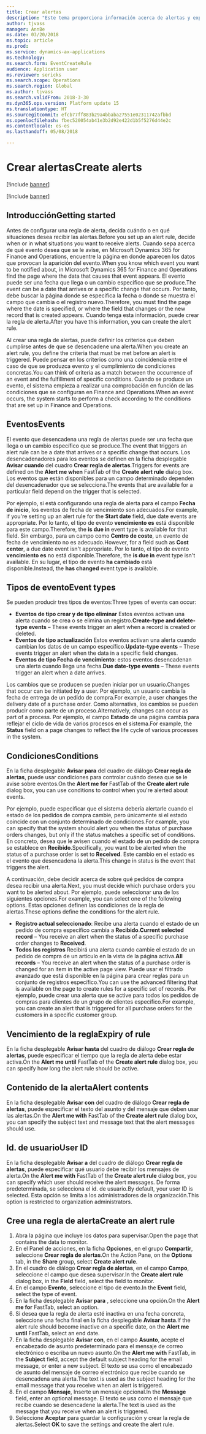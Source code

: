 ```yaml
---
title: Crear alertas
description: "Este tema proporciona información acerca de alertas y explica la manera de crear una regla de alerta para notificarle eventos como una fecha que se aproxima o un cambio concreto que aparezca."
author: tjvass
manager: AnnBe
ms.date: 03/20/2018
ms.topic: article
ms.prod: 
ms.service: dynamics-ax-applications
ms.technology: 
ms.search.form: EventCreateRule
audience: Application user
ms.reviewer: sericks
ms.search.scope: Operations
ms.search.region: Global
ms.author: tjvass
ms.search.validFrom: 2018-3-30
ms.dyn365.ops.version: Platform update 15
ms.translationtype: HT
ms.sourcegitcommit: efcb77ff883b29a4bbaba27551e02311742afbbd
ms.openlocfilehash: fbec520054ab41e3b2d92e422d1b5f5276d44e2c
ms.contentlocale: es-es
ms.lasthandoff: 05/08/2018

---
```


# <a name="create-alerts"></a><span data-ttu-id="0b4a3-103">Crear alertas</span><span class="sxs-lookup"><span data-stu-id="0b4a3-103">Create alerts</span></span>

[!include [banner](../includes/banner.md)]

[!include [banner](../includes/pre-release.md)]

## <a name="getting-started"></a><span data-ttu-id="0b4a3-104">Introducción</span><span class="sxs-lookup"><span data-stu-id="0b4a3-104">Getting started</span></span>
<span data-ttu-id="0b4a3-105">Antes de configurar una regla de alerta, decida cuándo o en qué situaciones desea recibir las alertas.</span><span class="sxs-lookup"><span data-stu-id="0b4a3-105">Before you set up an alert rule, decide when or in what situations you want to receive alerts.</span></span> <span data-ttu-id="0b4a3-106">Cuando sepa acerca de qué evento desea que se le avise, en Microsoft Dynamics 365 for Finance and Operations, encuentre la página en donde aparecen los datos que provocan la aparición del evento.</span><span class="sxs-lookup"><span data-stu-id="0b4a3-106">When you know which event you want to be notified about, in Microsoft Dynamics 365 for Finance and Operations find the page where the data that causes that event appears.</span></span> <span data-ttu-id="0b4a3-107">El evento puede ser una fecha que llega o un cambio específico que se produce.</span><span class="sxs-lookup"><span data-stu-id="0b4a3-107">The event can be a date that arrives or a specific change that occurs.</span></span> <span data-ttu-id="0b4a3-108">Por tanto, debe buscar la página donde se especifica la fecha o donde se muestra el campo que cambia o el registro nuevo.</span><span class="sxs-lookup"><span data-stu-id="0b4a3-108">Therefore, you must find the page where the date is specified, or where the field that changes or the new record that is created appears.</span></span> <span data-ttu-id="0b4a3-109">Cuando tenga esta información, puede crear la regla de alerta.</span><span class="sxs-lookup"><span data-stu-id="0b4a3-109">After you have this information, you can create the alert rule.</span></span>

<span data-ttu-id="0b4a3-110">Al crear una regla de alertas, puede definir los criterios que deben cumplirse antes de que se desencadene una alerta.</span><span class="sxs-lookup"><span data-stu-id="0b4a3-110">When you create an alert rule, you define the criteria that must be met before an alert is triggered.</span></span> <span data-ttu-id="0b4a3-111">Puede pensar en los criterios como una coincidencia entre el caso de que se produzca evento y el cumplimiento de condiciones concretas.</span><span class="sxs-lookup"><span data-stu-id="0b4a3-111">You can think of criteria as a match between the occurrence of an event and the fulfillment of specific conditions.</span></span> <span data-ttu-id="0b4a3-112">Cuando se produce un evento, el sistema empieza a realizar una comprobación en función de las condiciones que se configuran en Finance and Operations.</span><span class="sxs-lookup"><span data-stu-id="0b4a3-112">When an event occurs, the system starts to perform a check according to the conditions that are set up in Finance and Operations.</span></span>

## <a name="events"></a><span data-ttu-id="0b4a3-113">Eventos</span><span class="sxs-lookup"><span data-stu-id="0b4a3-113">Events</span></span>
<span data-ttu-id="0b4a3-114">El evento que desencadena una regla de alertas puede ser una fecha que llega o un cambio específico que se produce.</span><span class="sxs-lookup"><span data-stu-id="0b4a3-114">The event that triggers an alert rule can be a date that arrives or a specific change that occurs.</span></span> <span data-ttu-id="0b4a3-115">Los desencadenadores para los eventos se definen en la ficha desplegable **Avisar cuando** del cuadro **Crear regla de alertas**.</span><span class="sxs-lookup"><span data-stu-id="0b4a3-115">Triggers for events are defined on the **Alert me when** FastTab of the **Create alert rule** dialog box.</span></span> <span data-ttu-id="0b4a3-116">Los eventos que están disponibles para un campo determinado dependen del desencadenador que se selecciona.</span><span class="sxs-lookup"><span data-stu-id="0b4a3-116">The events that are available for a particular field depend on the trigger that is selected.</span></span>

<span data-ttu-id="0b4a3-117">Por ejemplo, si está configurando una regla de alerta para el campo **Fecha de inicio**, los eventos de fecha de vencimiento son adecuados.</span><span class="sxs-lookup"><span data-stu-id="0b4a3-117">For example, if you're setting up an alert rule for the **Start date** field, due date events are appropriate.</span></span> <span data-ttu-id="0b4a3-118">Por lo tanto, el tipo de evento **vencimiento es** está disponible para este campo.</span><span class="sxs-lookup"><span data-stu-id="0b4a3-118">Therefore, the **is due in** event type is available for that field.</span></span> <span data-ttu-id="0b4a3-119">Sin embargo, para un campo como **Centro de coste**, un evento de fecha de vencimiento no es adecuado.</span><span class="sxs-lookup"><span data-stu-id="0b4a3-119">However, for a field such as **Cost center**, a due date event isn't appropriate.</span></span> <span data-ttu-id="0b4a3-120">Por lo tanto, el tipo de evento **vencimiento es** no está disponible.</span><span class="sxs-lookup"><span data-stu-id="0b4a3-120">Therefore, the **is due in** event type isn't available.</span></span> <span data-ttu-id="0b4a3-121">En su lugar, el tipo de evento **ha cambiado** está disponible.</span><span class="sxs-lookup"><span data-stu-id="0b4a3-121">Instead, the **has changed** event type is available.</span></span>

## <a name="event-types"></a><span data-ttu-id="0b4a3-122">Tipos de evento</span><span class="sxs-lookup"><span data-stu-id="0b4a3-122">Event types</span></span>
<span data-ttu-id="0b4a3-123">Se pueden producir tres tipos de eventos:</span><span class="sxs-lookup"><span data-stu-id="0b4a3-123">Three types of events can occur:</span></span>

- <span data-ttu-id="0b4a3-124">**Eventos de tipo crear y de tipo eliminar** Estos eventos activan una alerta cuando se crea o se elimina un registro.</span><span class="sxs-lookup"><span data-stu-id="0b4a3-124">**Create-type and delete-type events** – These events trigger an alert when a record is created or deleted.</span></span>
- <span data-ttu-id="0b4a3-125">**Eventos de tipo actualización** Estos eventos activan una alerta cuando cambian los datos de un campo específico.</span><span class="sxs-lookup"><span data-stu-id="0b4a3-125">**Update-type events** – These events trigger an alert when the data in a specific field changes.</span></span>
- <span data-ttu-id="0b4a3-126">**Eventos de tipo Fecha de vencimiento**: estos eventos desencadenan una alerta cuando llega una fecha.</span><span class="sxs-lookup"><span data-stu-id="0b4a3-126">**Due date-type events** – These events trigger an alert when a date arrives.</span></span>
    
<span data-ttu-id="0b4a3-127">Los cambios que se producen se pueden iniciar por un usuario.</span><span class="sxs-lookup"><span data-stu-id="0b4a3-127">Changes that occur can be initiated by a user.</span></span> <span data-ttu-id="0b4a3-128">Por ejemplo, un usuario cambia la fecha de entrega de un pedido de compra.</span><span class="sxs-lookup"><span data-stu-id="0b4a3-128">For example, a user changes the delivery date of a purchase order.</span></span> <span data-ttu-id="0b4a3-129">Como alternativa, los cambios se pueden producir como parte de un proceso.</span><span class="sxs-lookup"><span data-stu-id="0b4a3-129">Alternatively, changes can occur as part of a process.</span></span> <span data-ttu-id="0b4a3-130">Por ejemplo, el campo **Estado** de una página cambia para reflejar el ciclo de vida de varios procesos en el sistema.</span><span class="sxs-lookup"><span data-stu-id="0b4a3-130">For example, the **Status** field on a page changes to reflect the life cycle of various processes in the system.</span></span>

## <a name="conditions"></a><span data-ttu-id="0b4a3-131">Condiciones</span><span class="sxs-lookup"><span data-stu-id="0b4a3-131">Conditions</span></span>
<span data-ttu-id="0b4a3-132">En la ficha desplegable **Avisar para** del cuadro de diálogo **Crear regla de alertas**, puede usar condiciones para controlar cuándo desea que se le avise sobre eventos.</span><span class="sxs-lookup"><span data-stu-id="0b4a3-132">On the **Alert me for** FastTab of the **Create alert rule** dialog box, you can use conditions to control when you're alerted about events.</span></span>

<span data-ttu-id="0b4a3-133">Por ejemplo, puede especificar que el sistema debería alertarle cuando el estado de los pedidos de compra cambie, pero únicamente si el estado coincide con un conjunto determinado de condiciones.</span><span class="sxs-lookup"><span data-stu-id="0b4a3-133">For example, you can specify that the system should alert you when the status of purchase orders changes, but only if the status matches a specific set of conditions.</span></span> <span data-ttu-id="0b4a3-134">En concreto, desea que le avisen cuando el estado de un pedido de compra se establece en **Recibido**.</span><span class="sxs-lookup"><span data-stu-id="0b4a3-134">Specifically, you want to be alerted when the status of a purchase order is set to **Received**.</span></span> <span data-ttu-id="0b4a3-135">Este cambio en el estado es el evento que desencadena la alerta.</span><span class="sxs-lookup"><span data-stu-id="0b4a3-135">This change in status is the event that triggers the alert.</span></span>

<span data-ttu-id="0b4a3-136">A continuación, debe decidir acerca de sobre qué pedidos de compra desea recibir una alerta.</span><span class="sxs-lookup"><span data-stu-id="0b4a3-136">Next, you must decide which purchase orders you want to be alerted about.</span></span> <span data-ttu-id="0b4a3-137">Por ejemplo, puede seleccionar una de los siguientes opciones.</span><span class="sxs-lookup"><span data-stu-id="0b4a3-137">For example, you can select one of the following options.</span></span> <span data-ttu-id="0b4a3-138">Estas opciones definen las condiciones de la regla de alertas.</span><span class="sxs-lookup"><span data-stu-id="0b4a3-138">These options define the conditions for the alert rule.</span></span>

- <span data-ttu-id="0b4a3-139">**Registro actual seleccionado**: Recibe una alerta cuando el estado de un pedido de compra específico cambia a **Recibido**.</span><span class="sxs-lookup"><span data-stu-id="0b4a3-139">**Current selected record** – You receive an alert when the status of a specific purchase order changes to **Received**.</span></span>
- <span data-ttu-id="0b4a3-140">**Todos los registros** Recibirá una alerta cuando cambie el estado de un pedido de compra de un artículo en la vista de la página activa.</span><span class="sxs-lookup"><span data-stu-id="0b4a3-140">**All records** – You receive an alert when the status of a purchase order is changed for an item in the active page view.</span></span> <span data-ttu-id="0b4a3-141">Puede usar el filtrado avanzado que está disponible en la página para crear reglas para un conjunto de registros específico.</span><span class="sxs-lookup"><span data-stu-id="0b4a3-141">You can use the advanced filtering that is available on the page to create rules for a specific set of records.</span></span> <span data-ttu-id="0b4a3-142">Por ejemplo, puede crear una alerta que se active para todos los pedidos de compras para clientes de un grupo de clientes específico.</span><span class="sxs-lookup"><span data-stu-id="0b4a3-142">For example, you can create an alert that is triggered for all purchase orders for the customers in a specific customer group.</span></span>
    
## <a name="expiry-of-rule"></a><span data-ttu-id="0b4a3-143">Vencimiento de la regla</span><span class="sxs-lookup"><span data-stu-id="0b4a3-143">Expiry of rule</span></span>
<span data-ttu-id="0b4a3-144">En la ficha desplegable **Avisar hasta** del cuadro de diálogo **Crear regla de alertas**, puede especificar el tiempo que la regla de alerta debe estar activa.</span><span class="sxs-lookup"><span data-stu-id="0b4a3-144">On the **Alert me until** FastTab of the **Create alert rule** dialog box, you can specify how long the alert rule should be active.</span></span>

## <a name="alert-contents"></a><span data-ttu-id="0b4a3-145">Contenido de la alerta</span><span class="sxs-lookup"><span data-stu-id="0b4a3-145">Alert contents</span></span>
<span data-ttu-id="0b4a3-146">En la ficha desplegable **Avisar con** del cuadro de diálogo **Crear regla de alertas**, puede especificar el texto del asunto y del mensaje que deben usar las alertas.</span><span class="sxs-lookup"><span data-stu-id="0b4a3-146">On the **Alert me with** FastTab of the **Create alert rule** dialog box, you can specify the subject text and message text that the alert messages should use.</span></span>

## <a name="user-id"></a><span data-ttu-id="0b4a3-147">Id. de usuario</span><span class="sxs-lookup"><span data-stu-id="0b4a3-147">User ID</span></span>
<span data-ttu-id="0b4a3-148">En la ficha desplegable **Avisar a** del cuadro de diálogo **Crear regla de alertas**, puede especificar qué usuario debe recibir los mensajes de alerta.</span><span class="sxs-lookup"><span data-stu-id="0b4a3-148">On the **Alert me with** FastTab of the **Create alert rule** dialog box, you can specify which user should receive the alert messages.</span></span> <span data-ttu-id="0b4a3-149">De forma predeterminada, se selecciona el id. de usuario.</span><span class="sxs-lookup"><span data-stu-id="0b4a3-149">By default, your user ID is selected.</span></span> <span data-ttu-id="0b4a3-150">Esta opción se limita a los administradores de la organización.</span><span class="sxs-lookup"><span data-stu-id="0b4a3-150">This option is restricted to organization administrators.</span></span>

## <a name="create-an-alert-rule"></a><span data-ttu-id="0b4a3-151">Cree una regla de alerta</span><span class="sxs-lookup"><span data-stu-id="0b4a3-151">Create an alert rule</span></span>
1. <span data-ttu-id="0b4a3-152">Abra la página que incluye los datos para supervisar.</span><span class="sxs-lookup"><span data-stu-id="0b4a3-152">Open the page that contains the data to monitor.</span></span>
2. <span data-ttu-id="0b4a3-153">En el Panel de acciones, en la ficha **Opciones**, en el grupo **Compartir**, seleccione **Crear regla de alertas**.</span><span class="sxs-lookup"><span data-stu-id="0b4a3-153">On the Action Pane, on the **Options** tab, in the **Share** group, select **Create alert rule**.</span></span>
3. <span data-ttu-id="0b4a3-154">En el cuadro de diálogo **Crear regla de alertas**, en el campo **Campo**, seleccione el campo que desea supervisar.</span><span class="sxs-lookup"><span data-stu-id="0b4a3-154">In the **Create alert rule** dialog box, in the **Field** field, select the field to monitor.</span></span>
4. <span data-ttu-id="0b4a3-155">En el campo **Evento**, seleccione el tipo de evento.</span><span class="sxs-lookup"><span data-stu-id="0b4a3-155">In the **Event** field, select the type of event.</span></span>
5. <span data-ttu-id="0b4a3-156">En la ficha desplegable **Avisar para** , seleccione una opción.</span><span class="sxs-lookup"><span data-stu-id="0b4a3-156">On the **Alert me for** FastTab, select an option.</span></span>
6. <span data-ttu-id="0b4a3-157">Si desea que la regla de alerta esté inactiva en una fecha concreta, seleccione una fecha final en la ficha desplegable **Avisar hasta**.</span><span class="sxs-lookup"><span data-stu-id="0b4a3-157">If the alert rule should become inactive on a specific date, on the **Alert me until** FastTab, select an end date.</span></span>
7. <span data-ttu-id="0b4a3-158">En la ficha desplegable **Avisar con**, en el campo **Asunto**, acepte el encabezado de asunto predeterminado para el mensaje de correo electrónico o escriba un nuevo asunto.</span><span class="sxs-lookup"><span data-stu-id="0b4a3-158">On the **Alert me with** FastTab, in the **Subject** field, accept the default subject heading for the email message, or enter a new subject.</span></span> <span data-ttu-id="0b4a3-159">El texto se usa como el encabezado de asunto del mensaje de correo electrónico que recibe cuando se desencadena una alerta.</span><span class="sxs-lookup"><span data-stu-id="0b4a3-159">The text is used as the subject heading for the email message that you receive when an alert is triggered.</span></span>
8. <span data-ttu-id="0b4a3-160">En el campo **Mensaje**, Inserte un mensaje opcional.</span><span class="sxs-lookup"><span data-stu-id="0b4a3-160">In the **Message** field, enter an optional message.</span></span> <span data-ttu-id="0b4a3-161">El texto se usa como el mensaje que recibe cuando se desencadene la alerta.</span><span class="sxs-lookup"><span data-stu-id="0b4a3-161">The text is used as the message that you receive when an alert is triggered.</span></span>
9. <span data-ttu-id="0b4a3-162">Seleccione **Aceptar** para guardar la configuración y crear la regla de alertas.</span><span class="sxs-lookup"><span data-stu-id="0b4a3-162">Select **OK** to save the settings and create the alert rule.</span></span>

